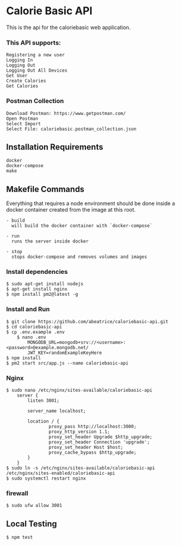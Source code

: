 # Calorie Basic API
This is the api for the caloriebasic web application.

### This API supports:
	Registering a new user
	Logging In
	Logging Out
	Logging Out All Devices
	Get User
	Create Calories
	Get Calories

### Postman Collection
	Download Postman: https://www.getpostman.com/
	Open Postman
	Select Import
	Select File: caloriebasic.postman_collection.json

## Installation Requirements

```
docker
docker-compose
make
```

## Makefile Commands

Everything that requires a node environment should be done inside a docker container
created from the image at this root.

```
- build
  will build the docker container with `docker-compose`

- run
  runs the server inside docker

- stop
  stops docker-compose and removes volumes and images
```
### Install dependencies
	$ sudo apt-get install nodejs
	$ apt-get install nginx
	$ npm install pm2@latest -g 

### Install and Run
	$ git clone https://github.com/abeatrice/caloriebasic-api.git
	$ cd caloriebasic-api
	$ cp .env.example .env
		$ nano .env
			MONGODB_URL=mongodb+srv://<username>:<password>@example.mongodb.net/
			JWT_KEY=randomExampleKeyHere
	$ npm install
	$ pm2 start src/app.js --name caloriebasic-api

### Nginx
	$ sudo nano /etc/nginx/sites-available/caloriebasic-api
		server {
			listen 3001;

			server_name localhost;

			location / {
					proxy_pass http://localhost:3000;
					proxy_http_version 1.1;
					proxy_set_header Upgrade $http_upgrade;
					proxy_set_header Connection 'upgrade';
					proxy_set_header Host $host;
					proxy_cache_bypass $http_upgrade;
			}
		}
	$ sudo ln -s /etc/nginx/sites-available/caloriebasic-api /etc/nginx/sites-enabled/caloriebasic-api
	$ sudo systemctl restart nginx

### firewall
	$ sudo ufw allow 3001

## Local Testing
	$ npm test
